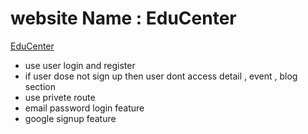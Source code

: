 # website Name : EduCenter

[EduCenter](https://module-53-assignment-9.web.app/)

- use user login and register
- if user dose not sign up then user dont access detail , event , blog section
- use privete route
- email password login  feature
- google signup feature


